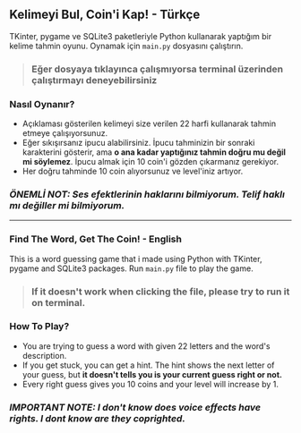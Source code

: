 
## Kelimeyi Bul, Coin'i Kap! - Türkçe 

TKinter, pygame ve SQLite3 paketleriyle Python kullanarak yaptığım bir kelime tahmin oyunu. Oynamak için `main.py` dosyasını çalıştırın.
> ### Eğer dosyaya tıklayınca çalışmıyorsa terminal üzerinden çalıştırmayı deneyebilirsiniz


### Nasıl Oynanır?

- Açıklaması gösterilen kelimeyi size verilen 22 harfi kullanarak tahmin etmeye çalışıyorsunuz.
- Eğer sıkışırsanız ipucu alabilirsiniz. İpucu tahminizin bir sonraki karakterini gösterir, ama **o ana kadar yaptığınız tahmin doğru mu değil mi söylemez**. İpucu almak için 10 coin'i gözden çıkarmanız gerekiyor.
- Her doğru tahminde 10 coin alıyorsunuz ve level'iniz artıyor.

### *ÖNEMLİ NOT: Ses efektlerinin haklarını bilmiyorum. Telif haklı mı değiller mi bilmiyorum.*

<hr>

### Find The Word, Get The Coin! - English

This is a word guessing game that i made using Python with TKinter, pygame and SQLite3 packages. Run `main.py` file to play the game.
> ### If it doesn't work when clicking the file, please try to run it on terminal.

### How To Play?

- You are trying to guess a word with given 22 letters and the word's description.
- If you get stuck, you can get a hint. The hint shows the next letter of your guess, but **it doesn't tells you is your current guess right or not.**
- Every right guess gives you 10 coins and your level will increase by 1.

### *IMPORTANT NOTE: I don't know does voice effects have rights. I dont know are they coprighted.*
